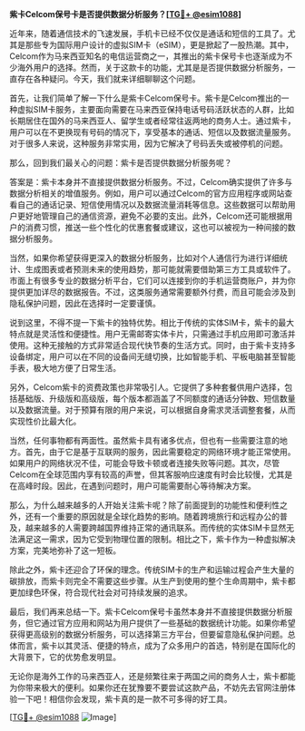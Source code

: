 **紫卡Celcom保号卡是否提供数据分析服务？[[TG💪+ @esim1088](https://t.me/s/esim1088)]**

近年来，随着通信技术的飞速发展，手机卡已经不仅仅是通话和短信的工具了。尤其是那些专为国际用户设计的虚拟SIM卡（eSIM），更是掀起了一股热潮。其中，Celcom作为马来西亚知名的电信运营商之一，其推出的紫卡保号卡也逐渐成为不少海外用户的选择。然而，关于这款卡的功能，尤其是是否提供数据分析服务，一直存在各种疑问。今天，我们就来详细聊聊这个问题。

首先，让我们简单了解一下什么是紫卡Celcom保号卡。紫卡是Celcom推出的一种虚拟SIM卡服务，主要面向需要在马来西亚保持电话号码活跃状态的人群，比如长期居住在国外的马来西亚人、留学生或者经常往返两地的商务人士。通过紫卡，用户可以在不更换现有号码的情况下，享受基本的通话、短信以及数据流量服务。对于很多人来说，这种服务非常实用，因为它解决了号码丢失或被停机的问题。

那么，回到我们最关心的问题：紫卡是否提供数据分析服务呢？

答案是：紫卡本身并不直接提供数据分析服务。不过，Celcom确实提供了许多与数据分析相关的增值服务。例如，用户可以通过Celcom的官方应用程序或网站查看自己的通话记录、短信使用情况以及数据流量消耗等信息。这些数据可以帮助用户更好地管理自己的通信资源，避免不必要的支出。此外，Celcom还可能根据用户的消费习惯，推送一些个性化的优惠套餐或建议，这也可以被视为一种间接的数据分析服务。

当然，如果你希望获得更深入的数据分析服务，比如对个人通信行为进行详细统计、生成图表或者预测未来的使用趋势，那可能就需要借助第三方工具或软件了。市面上有很多专业的数据分析平台，它们可以连接到你的手机运营商账户，并为你提供更加详尽的数据报告。不过，这类服务通常需要额外付费，而且可能会涉及到隐私保护问题，因此在选择时一定要谨慎。

说到这里，不得不提一下紫卡的独特优势。相比于传统的实体SIM卡，紫卡的最大特点就是灵活性和便捷性。用户无需邮寄实体卡片，只需通过手机应用即可激活并使用。这种无接触的方式非常适合现代快节奏的生活方式。同时，由于紫卡支持多设备绑定，用户可以在不同的设备间无缝切换，比如智能手机、平板电脑甚至智能手表，极大地方便了日常生活。

另外，Celcom紫卡的资费政策也非常吸引人。它提供了多种套餐供用户选择，包括基础版、升级版和高级版，每个版本都涵盖了不同额度的通话分钟数、短信数量以及数据流量。对于预算有限的用户来说，可以根据自身需求灵活调整套餐，从而实现性价比最大化。

当然，任何事物都有两面性。虽然紫卡具有诸多优点，但也有一些需要注意的地方。首先，由于它是基于互联网的服务，因此需要稳定的网络环境才能正常使用。如果用户的网络状况不佳，可能会导致卡顿或者连接失败等问题。其次，尽管Celcom在全球范围内享有较高的声誉，但其客服响应速度有时会比较慢，尤其是在高峰时段。因此，在遇到问题时，用户可能需要耐心等待解决方案。

那么，为什么越来越多的人开始关注紫卡呢？除了前面提到的功能性和便利性之外，还有一个重要的原因就是全球化趋势的影响。随着跨境旅行和远程办公的普及，越来越多的人需要跨越国界维持正常的通讯联系。而传统的实体SIM卡显然无法满足这一需求，因为它受到物理位置的限制。相比之下，紫卡作为一种虚拟解决方案，完美地弥补了这一短板。

除此之外，紫卡还迎合了环保的理念。传统SIM卡的生产和运输过程会产生大量的碳排放，而紫卡则完全不需要这些步骤。从生产到使用的整个生命周期中，紫卡都更加绿色环保，符合现代社会对可持续发展的追求。

最后，我们再来总结一下。紫卡Celcom保号卡虽然本身并不直接提供数据分析服务，但它通过官方应用和网站为用户提供了一些基础的数据统计功能。如果你希望获得更高级别的数据分析服务，可以选择第三方平台，但要留意隐私保护问题。总体而言，紫卡以其灵活、便捷的特点，成为了众多用户的首选，特别是在国际化的大背景下，它的优势愈发明显。

无论你是海外工作的马来西亚人，还是频繁往来于两国之间的商务人士，紫卡都能为你带来极大的便利。如果你还在犹豫要不要尝试这款产品，不妨先去官网注册体验一下吧！相信你会发现，紫卡真的是一款不可多得的好工具。

[[TG💪+ @esim1088](https://t.me/s/esim1088) ![Image](https://i.postimg.cc/4NQfJmqS/Snipaste-2025-05-13-00-14-12.png)]